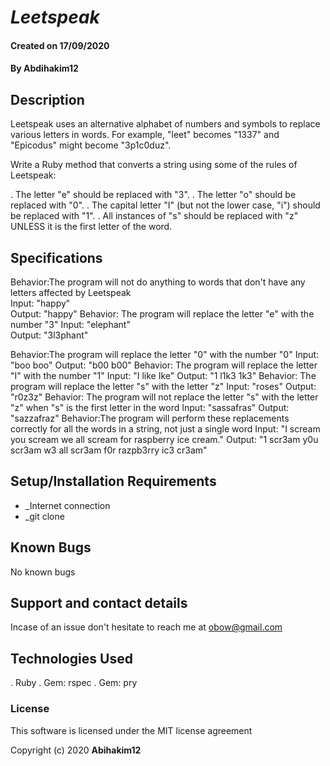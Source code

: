 # _Leetspeak_

#### Created on  17/09/2020

#### By **Abdihakim12**

## Description
Leetspeak uses an alternative alphabet of numbers and symbols to replace various letters in words. For example, "leet" becomes "1337" and "Epicodus" might become "3p1c0duz".

Write a Ruby method that converts a string using some of the rules of Leetspeak:

. The letter "e" should be replaced with "3".
. The letter "o" should be replaced with "0".
. The capital letter "I" (but not the lower case, "i") should be replaced with "1".
. All instances of "s" should be replaced with "z" UNLESS it is the first letter of the word.
## Specifications
Behavior:The program will not do anything to words that don't have any letters affected by Leetspeak                                                                     
   Input: "happy"    
   Output: "happy"
Behavior: The program will replace the letter "e" with the number "3"
 Input: "elephant"    
 Output: "3l3phant"
 
Behavior:The program will replace the letter "0" with the number "0"
  Input: "boo boo"
  Output: "b00 b00"
Behavior: The program will replace the letter "I" with the number "1"
  Input: "I like Ike"
  Output: "1 l1k3 1k3"
Behavior: The program will replace the letter "s" with the letter "z"
 Input: "roses"
 Output: "r0z3z"
Behavior: The program will not replace the letter "s" with the letter "z" when "s" is the first letter in the word
 Input: "sassafras"
 Output: "sazzafraz"
Behavior:The program will perform these replacements correctly for all the words in a string, not just a single word
 Input: "I scream you scream we all scream for raspberry ice cream."
 Output: "1 scr3am y0u scr3am w3 all scr3am f0r razpb3rry ic3 cr3am"

## Setup/Installation Requirements

* _Internet connection
* _git clone

## Known Bugs
No known bugs
## Support and contact details

Incase of an issue don't hesitate to reach me at obow@gmail.com

## Technologies Used
. Ruby
. Gem: rspec
. Gem: pry
### License

This software is licensed under the MIT license agreement

Copyright (c) 2020 **Abihakim12**